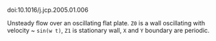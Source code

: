 doi:10.1016/j.jcp.2005.01.006

Unsteady flow over an oscillating flat plate. `Z0` is a wall
oscillating with velocity ~ `sin(w t)`, `Z1` is stationary wall, `X`
and `Y` boundary are periodic.
